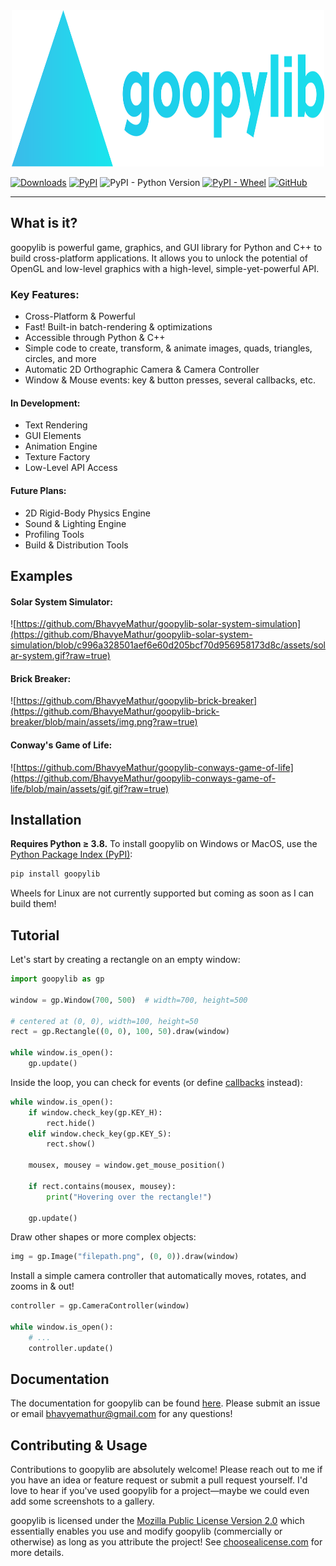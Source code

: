 <div align="center">
  <img src="https://github.com/BhavyeMathur/goopylib/blob/master/branding/logo/goopylib_primary_logo.svg?raw=true" width="500" height="250">
</div>

[![Downloads](https://static.pepy.tech/badge/goopylib)](https://pepy.tech/project/goopylib)
[![PyPI](https://img.shields.io/pypi/v/goopylib?color=0091b5&label=release)](https://pypi.org/project/goopylib/)
![PyPI - Python Version](https://img.shields.io/pypi/pyversions/goopylib?color=00a3b5)
[![PyPI - Wheel](https://img.shields.io/pypi/wheel/goopylib)](https://pypi.org/project/goopylib/#files)
[![GitHub](https://img.shields.io/github/license/BhavyeMathur/goopylib?color=0079b5)](./LICENSE.md)

-----------------

## What is it?
goopylib is powerful game, graphics, and GUI library for Python and C++ to build cross-platform applications.
It allows you to unlock the potential of OpenGL and low-level graphics with a high-level, simple-yet-powerful API.

### Key Features:
 - Cross-Platform & Powerful
 - Fast! Built-in batch-rendering & optimizations
 - Accessible through Python & C++
 - Simple code to create, transform, & animate images, quads, triangles, circles, and more
 - Automatic 2D Orthographic Camera & Camera Controller
 - Window & Mouse events: key & button presses, several callbacks, etc.

#### In Development:
 - Text Rendering
 - GUI Elements
 - Animation Engine
 - Texture Factory
 - Low-Level API Access

#### Future Plans:
 - 2D Rigid-Body Physics Engine
 - Sound & Lighting Engine
 - Profiling Tools
 - Build & Distribution Tools

## Examples

#### Solar System Simulator:
![https://github.com/BhavyeMathur/goopylib-solar-system-simulation](https://github.com/BhavyeMathur/goopylib-solar-system-simulation/blob/c996a328501aef6e60d205bcf70d956958173d8c/assets/solar-system.gif?raw=true)

#### Brick Breaker:
![https://github.com/BhavyeMathur/goopylib-brick-breaker](https://github.com/BhavyeMathur/goopylib-brick-breaker/blob/main/assets/img.png?raw=true)

#### Conway's Game of Life:
![https://github.com/BhavyeMathur/goopylib-conways-game-of-life](https://github.com/BhavyeMathur/goopylib-conways-game-of-life/blob/main/assets/gif.gif?raw=true)

## Installation

**Requires Python ≥ 3.8.** To install goopylib on Windows or MacOS, use the
[Python Package Index (PyPI)](https://pypi.org/project/goopylib):

```sh
pip install goopylib
```
Wheels for Linux are not currently supported but coming as soon as I can build them!

## Tutorial

Let's start by creating a rectangle on an empty window:

```python
import goopylib as gp

window = gp.Window(700, 500)  # width=700, height=500

# centered at (0, 0), width=100, height=50
rect = gp.Rectangle((0, 0), 100, 50).draw(window)

while window.is_open():
    gp.update()
```

Inside the loop, you can check for events (or define [callbacks](https://goopylib.readthedocs.io/en/latest/api_reference/core/window.html#callback-functions) instead):

```python
while window.is_open():
    if window.check_key(gp.KEY_H):
        rect.hide()
    elif window.check_key(gp.KEY_S):
        rect.show()
    
    mousex, mousey = window.get_mouse_position()
    
    if rect.contains(mousex, mousey):
        print("Hovering over the rectangle!")
        
    gp.update()
```

Draw other shapes or more complex objects:

```python
img = gp.Image("filepath.png", (0, 0)).draw(window)
```

Install a simple camera controller that automatically moves, rotates, and zooms in & out!

```python
controller = gp.CameraController(window)

while window.is_open():
    # ...
    controller.update()
```

## Documentation

The documentation for goopylib can be found [here](https://goopylib.readthedocs.io/en/latest/index.html).
Please submit an issue or email bhavyemathur@gmail.com for any questions!

## Contributing & Usage

Contributions to goopylib are absolutely welcome! Please reach out to me if you have an idea or feature request or
submit a pull request yourself. I'd love to hear if you've used goopylib for a project—maybe we could even add some 
screenshots to a gallery. 

goopylib is licensed under the [Mozilla Public License Version 2.0](./LICENSE.md) which essentially enables you use 
and modify goopylib (commercially or otherwise) as long as you attribute the project! See
[choosealicense.com](https://choosealicense.com/licenses/mpl-2.0/) for more details.
